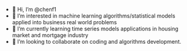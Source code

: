 - 👋 Hi, I’m @chenf1
- 👀 I’m interested in machine learning algorithms/statistical models applied into business real world problems
- 🌱 I’m currently learning time series models applications in housing market and mortgage industry
- 💞️ I’m looking to collaborate on coding and algorithms development.

<!---
chenf1/chenf1 is a ✨ special ✨ repository because its `README.md` (this file) appears on your GitHub profile.
You can click the Preview link to take a look at your changes.
--->
